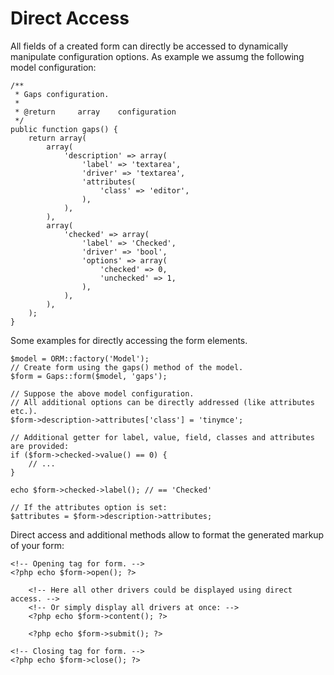 # Direct Access

All fields of a created form can directly be accessed to dynamically manipulate configuration options. As example we assumg the following model configuration:

    /**
     * Gaps configuration.
     *
     * @return     array    configuration
     */
    public function gaps() {
        return array(
            array(
                'description' => array(
                    'label' => 'textarea',
                    'driver' => 'textarea',
                    'attributes(
                        'class' => 'editor',
                    ),
                ),
            ),
            array(
                'checked' => array(
                    'label' => 'Checked',
                    'driver' => 'bool',
                    'options' => array(
                        'checked' => 0,
                        'unchecked' => 1,
                    ),
                ),
            ),
        );
    }

Some examples for directly accessing the form elements.

    $model = ORM::factory('Model');
    // Create form using the gaps() method of the model.
    $form = Gaps::form($model, 'gaps');
    
    // Suppose the above model configuration.
    // All additional options can be directly addressed (like attributes etc.).
    $form->description->attributes['class'] = 'tinymce';
    
    // Additional getter for label, value, field, classes and attributes are provided:
    if ($form->checked->value() == 0) {
        // ...
    }
    
    echo $form->checked->label(); // == 'Checked'
    
    // If the attributes option is set:
    $attributes = $form->description->attributes;

Direct access and additional methods allow to format the generated markup of your form:

    <!-- Opening tag for form. -->
    <?php echo $form->open(); ?>
        
        <!-- Here all other drivers could be displayed using direct access. -->
        <!-- Or simply display all drivers at once: -->
        <?php echo $form->content(); ?>
    
        <?php echo $form->submit(); ?>
        
    <!-- Closing tag for form. -->
    <?php echo $form->close(); ?>
